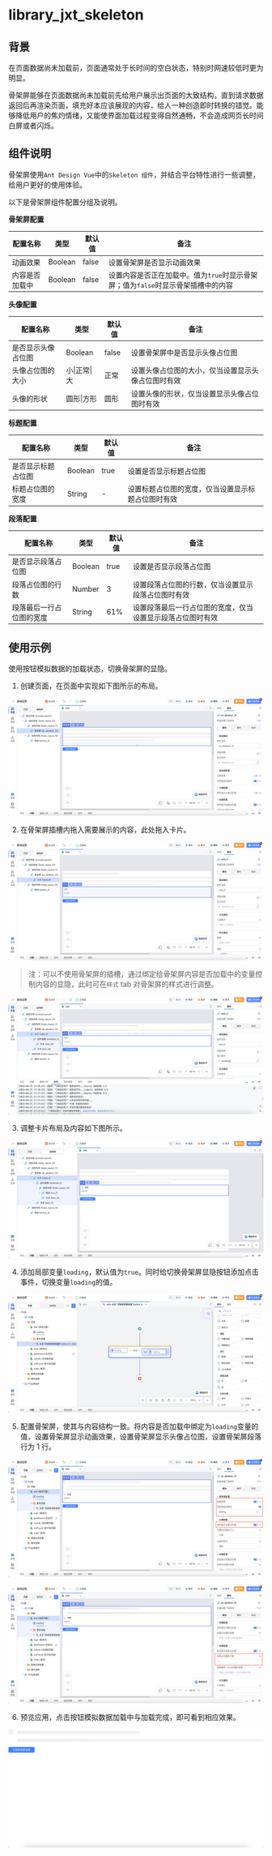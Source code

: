 # library_jxt_skeleton

## 背景

在页面数据尚未加载前，页面通常处于长时间的空白状态，特别时网速较低时更为明显。

骨架屏能够在页面数据尚未加载前先给用户展示出页面的大致结构，直到请求数据返回后再渲染页面，填充好本应该展现的内容，给人一种创造即时转换的错觉。能够降低用户的焦灼情绪，又能使界面加载过程变得自然通畅，不会造成网页长时间白屏或者闪烁。

## 组件说明

骨架屏使用`Ant Design Vue`中的`Skeleton 组件`，并结合平台特性进行一些调整，给用户更好的使用体验。

以下是骨架屏组件配置分组及说明。

**骨架屏配置**

| 配置名称       | 类型    | 默认值 | 备注                                                                              |
| -------------- | ------- | ------ | --------------------------------------------------------------------------------- |
| 动画效果       | Boolean | false  | 设置骨架屏是否显示动画效果                                                        |
| 内容是否加载中 | Boolean | false  | 设置内容是否正在加载中。值为`true`时显示骨架屏；值为`false`时显示骨架插槽中的内容 |

**头像配置**

| 配置名称           | 类型         | 默认值 | 备注                                               |
| ------------------ | ------------ | ------ | -------------------------------------------------- |
| 是否显示头像占位图 | Boolean      | false  | 设置骨架屏中是否显示头像占位图                     |
| 头像占位图的大小   | 小\|正常\|大 | 正常   | 设置头像占位图的大小，仅当设置显示头像占位图时有效 |
| 头像的形状         | 圆形\|方形   | 圆形   | 设置头像的形状，仅当设置显示头像占位图时有效       |

**标题配置**

| 配置名称           | 类型    | 默认值 | 备注                                               |
| ------------------ | ------- | ------ | -------------------------------------------------- |
| 是否显示标题占位图 | Boolean | true   | 设置是否显示标题占位图                             |
| 标题占位图的宽度   | String  | -      | 设置标题占位图的宽度，仅当设置显示标题占位图时有效 |

**段落配置**

| 配置名称                 | 类型    | 默认值 | 备注                                                       |
| ------------------------ | ------- | ------ | ---------------------------------------------------------- |
| 是否显示段落占位图       | Boolean | true   | 设置是否显示段落占位图                                     |
| 段落占位图的行数         | Number  | 3      | 设置段落占位图的行数，仅当设置显示段落占位图时有效         |
| 段落最后一行占位图的宽度 | String  | 61%    | 设置段落最后一行占位图的宽度，仅当设置显示段落占位图时有效 |

## 使用示例

使用按钮模拟数据的加载状态，切换骨架屏的显隐。

1. 创建页面，在页面中实现如下图所示的布局。

![image](skeleton_001.png)

2. 在骨架屏插槽内拖入需要展示的内容，此处拖入卡片。

![image](skeleton_002.png)

> 注：可以不使用骨架屏的插槽，通过绑定给骨架屏内容是否加载中的变量控制内容的显隐，此时可在`样式` tab 对骨架屏的样式进行调整。

![image](skeleton_008.png)

3. 调整卡片布局及内容如下图所示。

![image](skeleton_003.png)

4. 添加局部变量`loading`，默认值为`true`。同时给切换骨架屏显隐按钮添加点击事件，切换变量`loading`的值。

![image](skeleton_004.png)

5. 配置骨架屏，使其与内容结构一致。将内容是否加载中绑定为`loading`变量的值，设置骨架屏显示动画效果，设置骨架屏显示头像占位图，设置骨架屏段落行为 1 行。

![image](skeleton_005.png)

![image](skeleton_006.png)

6. 预览应用，点击按钮模拟数据加载中与加载完成，即可看到相应效果。

![image](skeleton_007.png)
